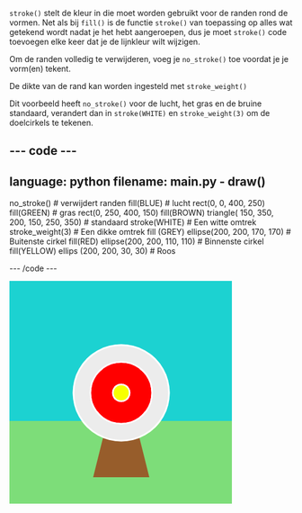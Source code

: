 `stroke()` stelt de kleur in die moet worden gebruikt voor de randen rond de vormen. Net als bij `fill()` is de functie `stroke()` van toepassing op alles wat getekend wordt nadat je het hebt aangeroepen, dus je moet `stroke()` code toevoegen elke keer dat je de lijnkleur wilt wijzigen.

Om de randen volledig te verwijderen, voeg je `no_stroke()` toe voordat je je vorm(en) tekent.

De dikte van de rand kan worden ingesteld met `stroke_weight()`

Dit voorbeeld heeft `no_stroke()` voor de lucht, het gras en de bruine standaard, verandert dan in `stroke(WHITE)` en `stroke_weight(3)` om de doelcirkels te tekenen.

--- code ---
---
language: python
filename: main.py - draw()
---

  no_stroke() # verwijdert randen fill(BLUE) # lucht rect(0, 0, 400, 250) fill(GREEN) # gras rect(0, 250, 400, 150) fill(BROWN) triangle( 150, 350, 200, 150, 250, 350) # standaard stroke(WHITE) # Een witte omtrek stroke_weight(3) # Een dikke omtrek fill (GREY) ellipse(200, 200, 170, 170) # Buitenste cirkel fill(RED) ellipse(200, 200, 110, 110) # Binnenste cirkel fill(YELLOW) ellips (200, 200, 30, 30) # Roos

--- /code ---

![Een boogschietscène met dikke, witte randen om de cirkels en geen randen op de rechthoeken of driehoek.](images/outline-circles.png)
